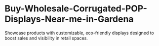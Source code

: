 # Buy-Wholesale-Corrugated-POP-Displays-Near-me-in-Gardena
Showcase products with customizable, eco-friendly displays designed to boost sales and visibility in retail spaces.
